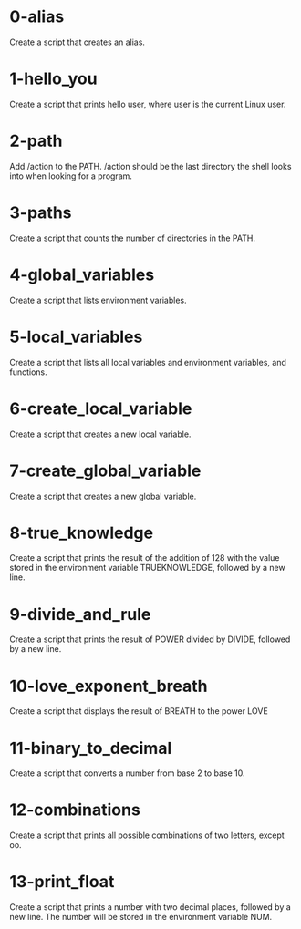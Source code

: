 # 0-alias
Create a script that creates an alias.

# 1-hello_you
Create a script that prints hello user, where user is the current Linux user.

# 2-path
Add /action to the PATH. /action should be the last directory the shell looks into when looking for a program.

# 3-paths
Create a script that counts the number of directories in the PATH.

# 4-global_variables
Create a script that lists environment variables.

# 5-local_variables
Create a script that lists all local variables and environment variables, and functions.

# 6-create_local_variable
Create a script that creates a new local variable.

# 7-create_global_variable
Create a script that creates a new global variable.

# 8-true_knowledge
Create a script that prints the result of the addition of 128 with the value stored in the environment variable TRUEKNOWLEDGE, followed by a new line.

# 9-divide_and_rule
Create a script that prints the result of POWER divided by DIVIDE, followed by a new line.

# 10-love_exponent_breath
Create a script that displays the result of BREATH to the power LOVE

# 11-binary_to_decimal
Create a script that converts a number from base 2 to base 10.

# 12-combinations
Create a script that prints all possible combinations of two letters, except oo.

# 13-print_float
Create a script that prints a number with two decimal places, followed by a new line. The number will be stored in the environment variable NUM.
